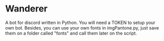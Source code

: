 # Wanderer

A bot for discord written in Python.
You will need a TOKEN to setup your own bot. Besides, you can use your own fonts in imgPantone.py, just save them on a folder called "fonts" and call them later on the script.
